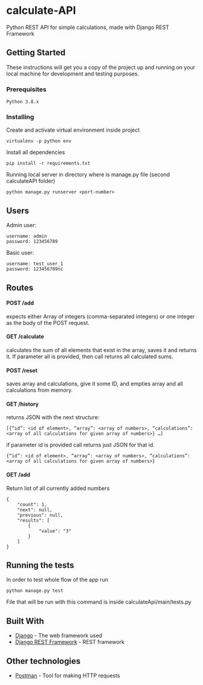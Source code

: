 # calculate-API

Python REST API for simple calculations, made with Django REST Framework

## Getting Started

These instructions will get you a copy of the project up and running on your local machine for development and testing purposes.

### Prerequisites

```
Python 3.8.x
```

### Installing

Create and activate virtual environment inside project

```
virtualenv -p python env
```

Install all dependencies 

```
pip install -r requirements.txt
```

Running local server in directory where is manage.py file (second calculateAPI folder)

```
python manage.py runserver <port-number>
```

## Users

Admin user:

```
username: admin
password: 123456789
```

Basic user:

```
username: test_user_1
password: 123456789nc
```

## Routes


#### POST /add 

expects either Array of integers (comma-separated integers) or one integer as the body of the POST request.


#### GET /calculate

calculates the sum of all elements that exist in the array, saves it and returns it. If parameter all is provided, then call returns all calculated sums.


#### POST /reset

saves array and calculations, give it some ID, and empties array and all calculations from memory. 

#### GET /history

returns JSON with the next structure: 

```
[{“id”: <id of element>, “array”: <array of numbers>, “calculations”: <array of all calculations for given array of numbers>} …]
```

if parameter id is provided call returns just JSON for that id.

```
{“id”: <id of element>, “array”: <array of numbers>, “calculations”: <array of all calculations for given array of numbers>}
```

#### GET /add

Return list of all currently added numbers

```
{
    "count": 1,
    "next": null,
    "previous": null,
    "results": [
        {
            "value": "3"
        }
    ]
}
```

## Running the tests

In order to test whole flow of the app run

```
python manage.py test
```

File that will be run with this command is inside calculateApi/main/tests.py

## Built With

* [Django](https://www.djangoproject.com/) - The web framework used
* [Django REST Framework](https://www.django-rest-framework.org/) - REST framework

## Other technologies

* [Postman](https://www.postman.com/) - Tool for making HTTP requests
